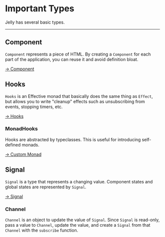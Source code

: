 # Important Types

Jelly has several basic types.

---

## Component

`Component` represents a piece of HTML. By creating a `Component` for each part of the application, you can reuse it and avoid definition bloat.

[→ Component](./component)

## Hooks

`Hooks` is an Effective monad that basically does the same thing as `Effect`, but allows you to write "cleanup" effects such as unsubscribing from events, stopping timers, etc.

[→ Hooks](./hooks)

### MonadHooks

Hooks are abstracted by typeclasses. This is useful for introducing self-defined monads.

[→ Custom Monad](./custom-monad)

## Signal

`Signal` is a type that represents a changing value. Component states and global states are represented by `Signal`.

[→ Signal](./signal)

### Channel

`Channel` is an object to update the value of `Signal`.
Since `Signal` is read-only, pass a value to `Channel`, update the value, and create a `Signal` from that `Channel` with the `subscribe` function.

